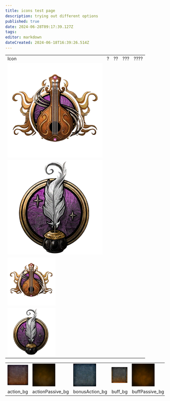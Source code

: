 ```yaml
---
title: icons test page
description: trying out different options
published: true
date: 2024-06-28T09:17:39.127Z
tags: 
editor: markdown
dateCreated: 2024-06-18T16:39:26.514Z
---
```


|     |     |     |     |     |
| --- | --- | --- | --- | --- |
| Icon | ?   | ??  | ??? | ???? |
| ![](/information/icons/icons-test/bard.png) |     |     |     |     |
| ![](/information/icons/icons-test/bard-lore.png) |     |     |     |     |
| ![](/information/icons/icons-test/bard_low.png) |     |     |     |     |
| ![](/information/icons/icons-test/bard-lore_low.png) |     |     |     |     |

|     |     |     |     |     |
| --- | --- | --- | --- | --- |
| ![](/information/icons/icons-test/action_bg.png) | ![](/information/icons/icons-test/actionpassive_bg.png) | ![](/information/icons/icons-test/bonusaction_bg.png) | ![](/information/icons/icons-test/buff_bg.png) | ![](/information/icons/icons-test/buffpassive_bg.png) |
| action\_bg | actionPassive\_bg | bonusAction\_bg | buff\_bg | buffPassive\_bg |